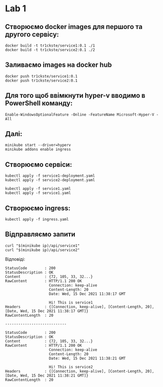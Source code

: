 # Lab 1

## Створюємо docker images для першого та другого сервісу:

```
docker build -t tr1ckste/service1:0.1 ./1
docker build -t tr1ckste/service2:0.1 ./2
```

## Заливаємо images на docker hub

```
docker push tr1ckste/service1:0.1
docker push tr1ckste/service2:0.1
```

## Для того щоб ввімкнути hyper-v вводимо в PowerShell команду:

```
Enable-WindowsOptionalFeature -Online -FeatureName Microsoft-Hyper-V -All
```

## Далі:

```
minikube start --driver=hyperv
minikube addons enable ingress
```

## Створюємо сервіси:

```
kubectl apply -f service1-deployment.yaml
kubectl apply -f service2-deployment.yaml

kubectl apply -f service1.yaml
kubectl apply -f service1.yaml
```

## Створюємо ingress:

```
kubectl apply -f ingress.yaml
```

## Відправляємо запити

```
curl "$(minikube ip)/api/service1"
curl "$(minikube ip)/api/service2"
```

Відповіді:

```
StatusCode        : 200
StatusDescription : OK
Content           : {72, 105, 33, 32...}
RawContent        : HTTP/1.1 200 OK
                    Connection: keep-alive
                    Content-Length: 20
                    Date: Wed, 15 Dec 2021 11:38:17 GMT

                    Hi! This is service1
Headers           : {[Connection, keep-alive], [Content-Length, 20], [Date, Wed, 15 Dec 2021 11:38:17 GMT]}
RawContentLength  : 20

----------------------------

StatusCode        : 200
StatusDescription : OK
Content           : {72, 105, 33, 32...}
RawContent        : HTTP/1.1 200 OK
                    Connection: keep-alive
                    Content-Length: 20
                    Date: Wed, 15 Dec 2021 11:38:21 GMT

                    Hi! This is service2
Headers           : {[Connection, keep-alive], [Content-Length, 20], [Date, Wed, 15 Dec 2021 11:38:21 GMT]}
RawContentLength  : 20
```



